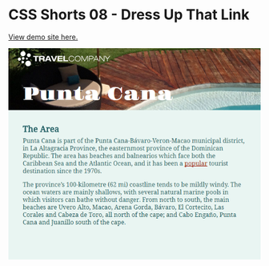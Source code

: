 # CSS Shorts 08 - Dress Up That Link

[View demo site here.](https://webdevtuts.github.io/css_shorts_08_dress_up_that_link/)

![Preview](screenshot.png)
